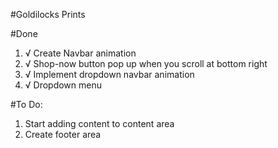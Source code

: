 #Goldilocks Prints

#Done
1. √ Create Navbar animation
2. √ Shop-now button pop up when you scroll at bottom right
3. √ Implement dropdown navbar animation
4. √ Dropdown menu

#To Do:
1. Start adding content to content area
2. Create footer area
